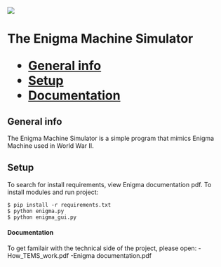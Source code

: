 <p align="left" height='50%' width='50%'><img src="ciphering.png"><h1>The Enigma Machine Simulator</hi></p>

* [General info](#general-info)
* [Setup](#setup)
* [Documentation](#documentation)

## General info
The Enigma Machine Simulator is a simple program that mimics Enigma Machine used in World War II.

## Setup
To search for install requirements, view Enigma documentation pdf.
To install modules and run project:

```
$ pip install -r requirements.txt
$ python enigma.py
$ python enigma_gui.py
```

#### Documentation
To get familair with the technical side of the project, please open:
-How_TEMS_work.pdf
-Enigma documentation.pdf

